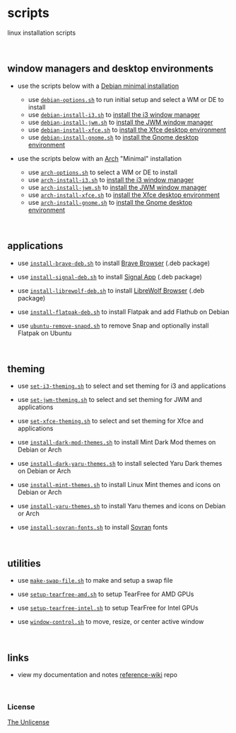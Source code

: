 # scripts

linux installation scripts

&nbsp;

## window managers and desktop environments

- use the scripts below with a [Debian minimal installation](https://e33.io/913)
	- use [`debian-options.sh`](https://github.com/e33io/scripts/blob/main/debian-options.sh) to run initial setup and select a WM or DE to install
	- use [`debian-install-i3.sh`](https://github.com/e33io/scripts/blob/main/debian-install-i3.sh) to [install the i3 window manager](https://github.com/e33io/reference-wiki/blob/main/installation-docs/debian-i3-installation.md)
	- use [`debian-install-jwm.sh`](https://github.com/e33io/scripts/blob/main/debian-install-jwm.sh) to [install the JWM window manager](https://github.com/e33io/reference-wiki/blob/main/installation-docs/debian-jwm-installation.md)
	- use [`debian-install-xfce.sh`](https://github.com/e33io/scripts/blob/main/debian-install-xfce.sh) to [install the Xfce desktop environment](https://github.com/e33io/reference-wiki/blob/main/installation-docs/debian-xfce-installation.md)
	- use [`debian-install-gnome.sh`](https://github.com/e33io/scripts/blob/main/debian-install-gnome.sh) to [install the Gnome desktop environment](https://github.com/e33io/reference-wiki/blob/main/installation-docs/debian-gnome-installation.md)

- use the scripts below with an [Arch](https://wiki.archlinux.org/title/Archinstall) "Minimal" installation
	- use [`arch-options.sh`](https://github.com/e33io/scripts/blob/main/arch-options.sh) to select a WM or DE to install
	- use [`arch-install-i3.sh`](https://github.com/e33io/scripts/blob/main/arch-install-i3.sh) to [install the i3 window manager](https://github.com/e33io/reference-wiki/blob/main/installation-docs/arch-i3-installation.md)
	- use [`arch-install-jwm.sh`](https://github.com/e33io/scripts/blob/main/arch-install-jwm.sh) to [install the JWM window manager](https://github.com/e33io/reference-wiki/blob/main/installation-docs/arch-jwm-installation.md)
	- use [`arch-install-xfce.sh`](https://github.com/e33io/scripts/blob/main/arch-install-xfce.sh) to [install the Xfce desktop environment](https://github.com/e33io/reference-wiki/blob/main/installation-docs/arch-xfce-installation.md)
	- use [`arch-install-gnome.sh`](https://github.com/e33io/scripts/blob/main/arch-install-gnome.sh) to [install the Gnome desktop environment](https://github.com/e33io/reference-wiki/blob/main/installation-docs/arch-gnome-installation.md)

&nbsp;

## applications

- use [`install-brave-deb.sh`](https://github.com/e33io/scripts/blob/main/install-brave-deb.sh) to install [Brave Browser](https://brave.com) (.deb package)

- use [`install-signal-deb.sh`](https://github.com/e33io/scripts/blob/main/install-signal-deb.sh) to install [Signal App](https://www.signal.org) (.deb package)

- use [`install-librewolf-deb.sh`](https://github.com/e33io/scripts/blob/main/install-librewolf-deb.sh) to install [LibreWolf Browser](https://librewolf.net) (.deb package)

- use [`install-flatpak-deb.sh`](https://github.com/e33io/scripts/blob/main/install-flatpak-deb.sh) to install Flatpak and add Flathub on Debian

- use [`ubuntu-remove-snapd.sh`](https://github.com/e33io/scripts/blob/main/ubuntu-remove-snapd.sh) to remove Snap and optionally install Flatpak on Ubuntu

&nbsp;

## theming

- use [`set-i3-theming.sh`](https://github.com/e33io/scripts/blob/main/set-i3-theming.sh) to select and set theming for i3 and applications

- use [`set-jwm-theming.sh`](https://github.com/e33io/scripts/blob/main/set-jwm-theming.sh) to select and set theming for JWM and applications

- use [`set-xfce-theming.sh`](https://github.com/e33io/scripts/blob/main/set-xfce-theming.sh) to select and set theming for Xfce and applications

- use [`install-dark-mod-themes.sh`](https://github.com/e33io/scripts/blob/main/install-dark-mod-themes.sh) to install Mint Dark Mod themes on Debian or Arch

- use [`install-dark-yaru-themes.sh`](https://github.com/e33io/scripts/blob/main/install-dark-yaru-themes.sh) to install selected Yaru Dark themes on Debian or Arch

- use [`install-mint-themes.sh`](https://github.com/e33io/scripts/blob/main/install-mint-themes.sh) to install Linux Mint themes and icons on Debian or Arch

- use [`install-yaru-themes.sh`](https://github.com/e33io/scripts/blob/main/install-yaru-themes.sh) to install Yaru themes and icons on Debian or Arch

- use [`install-sovran-fonts.sh`](https://github.com/e33io/scripts/blob/main/install-sovran-fonts.sh) to install [Sovran](https://sovranfonts.e33.io) fonts

&nbsp;

## utilities

- use [`make-swap-file.sh`](https://github.com/e33io/scripts/blob/main/make-swap-file.sh) to make and setup a swap file

- use [`setup-tearfree-amd.sh`](https://github.com/e33io/scripts/blob/main/setup-tearfree-amd.sh) to setup TearFree for AMD GPUs

- use [`setup-tearfree-intel.sh`](https://github.com/e33io/scripts/blob/main/setup-tearfree-intel.sh) to setup TearFree for Intel GPUs

- use [`window-control.sh`](https://github.com/e33io/scripts/blob/main/window-control.sh) to move, resize, or center active window

&nbsp;

## links
- view my documentation and notes [reference-wiki](https://github.com/e33io/reference-wiki) repo

&nbsp;

### License
[The Unlicense](https://github.com/e33io/scripts/blob/main/LICENSE)
